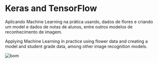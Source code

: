 # Keras and TensorFlow

Aplicando Machine Learning na prática usando, dados de flores e criando um model e dados de notas de alunos, entre outros modelos de reconhecimento de imagem.

Applying Machine Learning in practice using flower data and creating a model and student grade data, among other image recognition models.

![bom](https://user-images.githubusercontent.com/48387196/67108927-d95a9180-f1a5-11e9-96c9-d05a8d1d10e1.gif)
